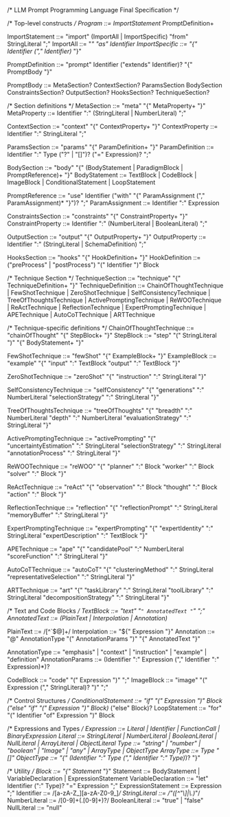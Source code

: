 /* LLM Prompt Programming Language Final Specification */

/* Top-level constructs */
Program ::= ImportStatement* PromptDefinition+

ImportStatement ::= "import" (ImportAll | ImportSpecific) "from" StringLiteral ";"
ImportAll ::= "*" "as" Identifier
ImportSpecific ::= "{" Identifier ("," Identifier)* "}"

PromptDefinition ::= "prompt" Identifier ("extends" Identifier)? "{" PromptBody "}"

PromptBody ::= MetaSection? ContextSection? ParamsSection BodySection ConstraintsSection? OutputSection? HooksSection? TechniqueSection?

/* Section definitions */
MetaSection ::= "meta" "{" MetaProperty+ "}"
MetaProperty ::= Identifier ":" (StringLiteral | NumberLiteral) ";"

ContextSection ::= "context" "{" ContextProperty+ "}"
ContextProperty ::= Identifier ":" StringLiteral ";"

ParamsSection ::= "params" "{" ParamDefinition+ "}"
ParamDefinition ::= Identifier ":" Type ("?" | "[]")? ("=" Expression)? ";"

BodySection ::= "body" "{" (BodyStatement | ParadigmBlock | PromptReference)+ "}"
BodyStatement ::= TextBlock | CodeBlock | ImageBlock | ConditionalStatement | LoopStatement

PromptReference ::= "use" Identifier ("with" "{" ParamAssignment ("," ParamAssignment)* "}")? ";"
ParamAssignment ::= Identifier ":" Expression

ConstraintsSection ::= "constraints" "{" ConstraintProperty+ "}"
ConstraintProperty ::= Identifier ":" (NumberLiteral | BooleanLiteral) ";"

OutputSection ::= "output" "{" OutputProperty+ "}"
OutputProperty ::= Identifier ":" (StringLiteral | SchemaDefinition) ";"

HooksSection ::= "hooks" "{" HookDefinition+ "}"
HookDefinition ::= ("preProcess" | "postProcess") "(" Identifier ")" Block

/* Technique Section */
TechniqueSection ::= "technique" "{" TechniqueDefinition+ "}"
TechniqueDefinition ::= ChainOfThoughtTechnique | FewShotTechnique | ZeroShotTechnique | SelfConsistencyTechnique | 
                        TreeOfThoughtsTechnique | ActivePromptingTechnique | ReWOOTechnique | ReActTechnique | 
                        ReflectionTechnique | ExpertPromptingTechnique | APETechnique | AutoCoTTechnique | ARTTechnique

/* Technique-specific definitions */
ChainOfThoughtTechnique ::= "chainOfThought" "{" StepBlock+ "}"
StepBlock ::= "step" "(" StringLiteral ")" "{" BodyStatement+ "}"

FewShotTechnique ::= "fewShot" "{" ExampleBlock+ "}"
ExampleBlock ::= "example" "{" 
  "input" ":" TextBlock 
  "output" ":" TextBlock
"}"

ZeroShotTechnique ::= "zeroShot" "{" "instruction" ":" StringLiteral "}"

SelfConsistencyTechnique ::= "selfConsistency" "{" 
  "generations" ":" NumberLiteral
  "selectionStrategy" ":" StringLiteral
"}"

TreeOfThoughtsTechnique ::= "treeOfThoughts" "{" 
  "breadth" ":" NumberLiteral
  "depth" ":" NumberLiteral
  "evaluationStrategy" ":" StringLiteral
"}"

ActivePromptingTechnique ::= "activePrompting" "{" 
  "uncertaintyEstimation" ":" StringLiteral
  "selectionStrategy" ":" StringLiteral
  "annotationProcess" ":" StringLiteral
"}"

ReWOOTechnique ::= "reWOO" "{" 
  "planner" ":" Block
  "worker" ":" Block
  "solver" ":" Block
"}"

ReActTechnique ::= "reAct" "{" 
  "observation" ":" Block
  "thought" ":" Block
  "action" ":" Block
"}"

ReflectionTechnique ::= "reflection" "{" 
  "reflectionPrompt" ":" StringLiteral
  "memoryBuffer" ":" StringLiteral
"}"

ExpertPromptingTechnique ::= "expertPrompting" "{" 
  "expertIdentity" ":" StringLiteral
  "expertDescription" ":" TextBlock
"}"

APETechnique ::= "ape" "{" 
  "candidatePool" ":" NumberLiteral
  "scoreFunction" ":" StringLiteral
"}"

AutoCoTTechnique ::= "autoCoT" "{" 
  "clusteringMethod" ":" StringLiteral
  "representativeSelection" ":" StringLiteral
"}"

ARTTechnique ::= "art" "{" 
  "taskLibrary" ":" StringLiteral
  "toolLibrary" ":" StringLiteral
  "decompositionStrategy" ":" StringLiteral
"}"

/* Text and Code Blocks */
TextBlock ::= "text" "`" AnnotatedText "`" ";"
AnnotatedText ::= (PlainText | Interpolation | Annotation)*

PlainText ::= /[^`$@]+/
Interpolation ::= "${" Expression "}"
Annotation ::= "@" AnnotationType "(" AnnotationParams ")" "{" AnnotatedText "}"

AnnotationType ::= "emphasis" | "context" | "instruction" | "example" | "definition"
AnnotationParams ::= (Identifier ":" Expression ("," Identifier ":" Expression)*)?

CodeBlock ::= "code" "(" Expression ")" ";"
ImageBlock ::= "image" "(" Expression ("," StringLiteral)? ")" ";"

/* Control Structures */
ConditionalStatement ::= "if" "(" Expression ")" Block ("else" "if" "(" Expression ")" Block)* ("else" Block)?
LoopStatement ::= "for" "(" Identifier "of" Expression ")" Block

/* Expressions and Types */
Expression ::= Literal | Identifier | FunctionCall | BinaryExpression
Literal ::= StringLiteral | NumberLiteral | BooleanLiteral | NullLiteral | ArrayLiteral | ObjectLiteral
Type ::= "string" | "number" | "boolean" | "Image" | "any" | ArrayType | ObjectType
ArrayType ::= Type "[]"
ObjectType ::= "{" (Identifier ":" Type ("," Identifier ":" Type)*)? "}"

/* Utility */
Block ::= "{" Statement* "}"
Statement ::= BodyStatement | VariableDeclaration | ExpressionStatement
VariableDeclaration ::= "let" Identifier (":" Type)? "=" Expression ";"
ExpressionStatement ::= Expression ";"
Identifier ::= /[a-zA-Z_][a-zA-Z0-9_]*/
StringLiteral ::= /"([^"\\]|\\.)*"/
NumberLiteral ::= /[0-9]+(\.[0-9]+)?/
BooleanLiteral ::= "true" | "false"
NullLiteral ::= "null"
